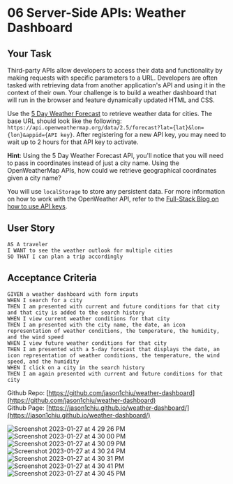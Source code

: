 # 06 Server-Side APIs: Weather Dashboard

## Your Task

Third-party APIs allow developers to access their data and functionality by making requests with specific parameters to a URL. Developers are often tasked with retrieving data from another application's API and using it in the context of their own. Your challenge is to build a weather dashboard that will run in the browser and feature dynamically updated HTML and CSS.

Use the [5 Day Weather Forecast](https://openweathermap.org/forecast5) to retrieve weather data for cities. The base URL should look like the following: `https://api.openweathermap.org/data/2.5/forecast?lat={lat}&lon={lon}&appid={API key}`. After registering for a new API key, you may need to wait up to 2 hours for that API key to activate.

**Hint**: Using the 5 Day Weather Forecast API, you'll notice that you will need to pass in coordinates instead of just a city name. Using the OpenWeatherMap APIs, how could we retrieve geographical coordinates given a city name?

You will use `localStorage` to store any persistent data. For more information on how to work with the OpenWeather API, refer to the [Full-Stack Blog on how to use API keys](https://coding-boot-camp.github.io/full-stack/apis/how-to-use-api-keys).

## User Story

```
AS A traveler
I WANT to see the weather outlook for multiple cities
SO THAT I can plan a trip accordingly
```

## Acceptance Criteria

```
GIVEN a weather dashboard with form inputs
WHEN I search for a city
THEN I am presented with current and future conditions for that city and that city is added to the search history
WHEN I view current weather conditions for that city
THEN I am presented with the city name, the date, an icon representation of weather conditions, the temperature, the humidity, and the wind speed
WHEN I view future weather conditions for that city
THEN I am presented with a 5-day forecast that displays the date, an icon representation of weather conditions, the temperature, the wind speed, and the humidity
WHEN I click on a city in the search history
THEN I am again presented with current and future conditions for that city
```


Github Repo: [https://github.com/jason1chiu/weather-dashboard](https://github.com/jason1chiu/weather-dashboard) <br>
Github Page: [https://jason1chiu.github.io/weather-dashboard/](https://jason1chiu.github.io/weather-dashboard/)


![Screenshot 2023-01-27 at 4 29 26 PM](https://user-images.githubusercontent.com/119711904/215205228-553cd406-09fe-4323-ab43-e2de79b48755.png)
![Screenshot 2023-01-27 at 4 30 00 PM](https://user-images.githubusercontent.com/119711904/215205258-2cfbdbf4-a8f8-4a51-9279-ebc8faf75587.png)
![Screenshot 2023-01-27 at 4 30 09 PM](https://user-images.githubusercontent.com/119711904/215205275-0f2f262c-2203-44ea-a284-b41ad9efc8c9.png)
![Screenshot 2023-01-27 at 4 30 24 PM](https://user-images.githubusercontent.com/119711904/215205291-d2172f3c-4b8e-4a4c-aa4f-19f9a6aaf437.png)
![Screenshot 2023-01-27 at 4 30 31 PM](https://user-images.githubusercontent.com/119711904/215205313-aa41c4c8-cb04-4086-9e47-e6b5e1abe7e8.png)
![Screenshot 2023-01-27 at 4 30 41 PM](https://user-images.githubusercontent.com/119711904/215205327-38eb9ffd-6cc7-423b-bcdb-6fc4a107ee66.png)
![Screenshot 2023-01-27 at 4 30 45 PM](https://user-images.githubusercontent.com/119711904/215205357-653f6a32-f802-44f6-b9aa-a304a794813a.png)


